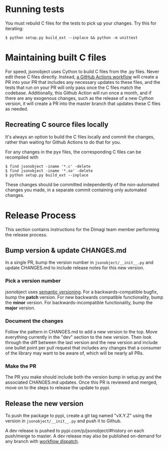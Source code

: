 # Running tests

You must rebuild C files for the tests to pick up your changes.  Try this for iterating:

```
$ python setup.py build_ext --inplace && python -m unittest
```

# Maintaining built C files

For speed, jsonobject uses Cython to build C files from the .py files.
Never edit these C files directly.
Instead, [a GitHub Actions workflow](https://github.com/dimagi/jsonobject/blob/master/.github/workflows/rebuild_c_files.yml)
will create a PR into your PR that includes any necessary updates to these files,
and the tests that run on your PR will only pass once the C files match the codebase.
Additionally, this Github Action will run once a month, and if there are any exogenous changes,
such as the release of a new Cython version, it will create a PR into the master branch
that updates these C files as needed.

## Recreating C source files locally
It's always an option to build the C files locally and commit the changes,
rather than waiting for Github Actions to do that for you.

For any changes in the pyx files, the corresponding C files can be recompiled with

```
$ find jsonobject -iname '*.c' -delete
$ find jsonobject -iname '*.so' -delete
$ python setup.py build_ext --inplace
```

These changes should be committed independently of the non-automated changes you made,
in a separate commit containing only automated changes.

# Release Process

This section contains instructions for the Dimagi team member performing the release process.

## Bump version & update CHANGES.md

In a single PR, bump the version number in `jsonobject/__init__.py` and update
CHANGES.md to include release notes for this new version.

### Pick a version number

jsonobject uses [semantic versioning](https://semver.org/).
For a backwards-compatible bugfix, bump the **patch** version.
For new backwards compatible functionality, bump the **minor** version.
For backwards-incompatible functionality, bump the **major** version.

### Document the changes

Follow the pattern in CHANGES.md to add a new version to the top.
Move everything currently in the "dev" section to the new version.
Then look through the diff between the last version and the new version
and include one bullet point per pull request that includes any changes
that a consumer of the library may want to be aware of, which will be nearly all PRs.

### Make the PR

The PR you make should include both the version bump in setup.py and the associated CHANGES.md updates.
Once this PR is reviewed and merged, move on to the steps to release the update to pypi.

## Release the new version

To push the package to pypi, create a git tag named "vX.Y.Z" using  the version
in `jsonobject/__init__.py` and push it to Github.

A dev release is pushed to pypi.com/p/jsonobject/#history on each push/merge to
master. A dev release may also be published on-demand for any branch with
[workflow dispatch](https://github.com/dimagi/jsonobject/actions/workflows/pypi.yml).

